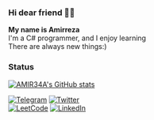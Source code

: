 ### Hi dear friend 👋🏼

**My name is Amirreza** <br/>
I'm a C# programmer, and I enjoy learning <br/>
There are always new things:) <br/>


### Status
[![AMIR34A's GitHub stats](https://github-readme-stats.vercel.app/api?username=amir34a&show_icons=true&theme=gruvbox)](https://github.com/anuraghazra/github-readme-stats) <br/>
  
  
[![Telegram](https://img.shields.io/badge/Telegram-blue?style=for-the-badge&labelColor=white&logo=telegram)](https://t.me/AMIR34A/)
[![Twitter](https://img.shields.io/badge/Twitter-blue?style=for-the-badge&labelColor=white&logo=twitter)](https://twitter.com/AMIR34AA) <br/>
[![LeetCode](https://img.shields.io/badge/LeetCode-black?style=for-the-badge&labelColor=white&logo=leetcode)](https://leetcode.com/AMIR34A/)
[![LinkedIn](https://img.shields.io/badge/LinkedIn-white?style=for-the-badge&labelColor=blue&logo=linkedin)](https://www.linkedin.com/in/amirrezaakhavan/) <br/>


  
  <!--
**AMIR34A/AMIR34A** is a ✨ _special_ ✨ repository because its `README.md` (this file) appears on your GitHub profile.

Here are some ideas to get you started:

- 🔭 I’m currently working on ...
- 🌱 I’m currently learning ...
- 👯 I’m looking to collaborate on ...
- 🤔 I’m looking for help with ...
- 💬 Ask me about ...
- 📫 How to reach me: ...
- 😄 Pronouns: ...
- ⚡ Fun fact: ...
-->
